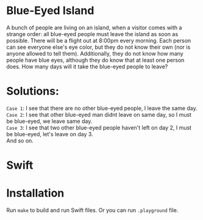 # Blue-Eyed Island
A bunch of people are living on an island, when a visitor comes with a strange order: all blue-eyed people must leave the island as soon as possible. There will be a flight out at 8:00pm every morning. Each person can see everyone else's eye color, but they do not know their own (nor is anyone allowed to tell them). Additionally, they do not know how many people have blue eyes, although they do know that at least one person does. How many days will it take the blue-eyed people to leave?

# Solutions:
`Case 1`: I see that there are no other blue-eyed people, I leave the same day.  
`Case 2`: I see that other blue-eyed man didnt leave on same day, so I must be blue-eyed, we leave same day.  
`Case 3`: I see that two other blue-eyed people haven't left on day 2, I must be blue-eyed, let's leave on day 3.  
And so on.  


# Swift

# Installation
Run `make` to build and run Swift files. Or you can run `.playground` file.